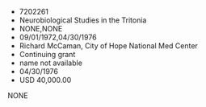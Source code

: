 * 7202261
* Neurobiological Studies in the Tritonia
* NONE,NONE
* 09/01/1972,04/30/1976
* Richard McCaman, City of Hope National Med Center
* Continuing grant
* name not available
* 04/30/1976
* USD 40,000.00

NONE